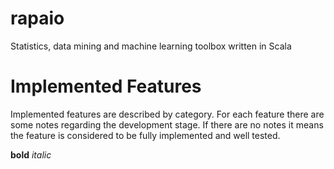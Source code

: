 rapaio
======

Statistics, data mining and machine learning toolbox written in Scala

Implemented Features
====================

Implemented features are described by category. For each feature there are some
notes regarding the development stage. If there are no notes it means the feature
is considered to be fully implemented and well tested.

**bold** *italic*

